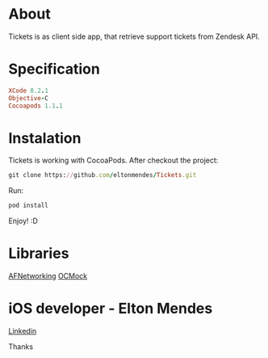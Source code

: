 # About

Tickets is as client side app, that retrieve support tickets from Zendesk API.

# Specification

```ruby
XCode 8.2.1
Objective-C
Cocoapods 1.1.1
```

# Instalation 

Tickets is working with CocoaPods. After checkout the project:

```ruby
git clone https://github.com/eltonmendes/Tickets.git
```

Run:
```ruby
pod install
```

Enjoy! :D

# Libraries

[AFNetworking](https://github.com/AFNetworking)
[OCMock](http://ocmock.org)

# iOS developer - Elton Mendes

[Linkedin](https://ie.linkedin.com/in/eltonjunior)

Thanks




